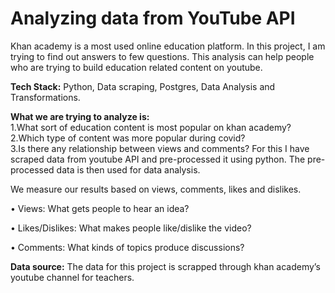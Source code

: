 # Analyzing data from YouTube API
Khan academy is a most used online education platform. In this project, I am trying to find out answers to few questions. This analysis can help people who are trying to build education related content on youtube. 

**Tech Stack:** Python, Data scraping, Postgres, Data Analysis and Transformations.

**What we are trying to analyze is:**</br>
1.What sort of education content is most popular on khan academy?</br>
2.Which type of content was more popular during covid?</br>
3.Is there any relationship between views and comments?
For this I have scraped data from youtube API and pre-processed it using python. The pre-processed data is then used for data analysis.

We measure our results based on views, comments, likes and dislikes.

•	Views: What gets people to hear an idea?

•	Likes/Dislikes: What makes people like/dislike the video?

•	Comments: What kinds of topics produce discussions?


**Data source:** The data for this project is scrapped through khan academy’s youtube channel for teachers.

